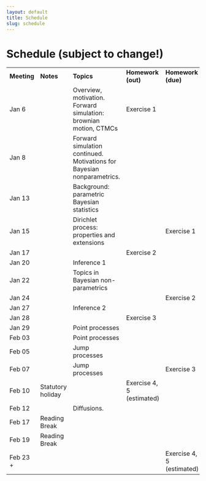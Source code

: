```yaml
---
layout: default
title: Schedule
slug: schedule
---
```


Schedule (subject to change!)
=============================


<table>  <tr>    <td><b>Meeting</b></td>    <td><b>Notes</b></td>    <td><b>Topics</b></td>    <td><b>Homework (out)</b></td>    <td><b>Homework (due)</b></td>  </tr>  <tr>    <td>Jan 6</td>    <td></td>    <td>Overview, motivation. Forward simulation: brownian motion, CTMCs</td>    <td>Exercise 1</td>    <td></td>  </tr>  <tr>    <td>Jan 8</td>    <td></td>    <td>Forward simulation continued. Motivations for Bayesian nonparametrics.</td>    <td></td>    <td></td>  </tr>  <tr>    <td>Jan 13</td>    <td></td>    <td>Background: parametric Bayesian statistics</td>    <td></td>    <td></td>  </tr>  <tr>    <td>Jan 15</td>    <td></td>    <td>Dirichlet process: properties and extensions</td>    <td></td>    <td>Exercise 1</td>  </tr>  <tr>    <td>Jan 17</td>    <td></td>    <td></td>    <td>Exercise 2</td>    <td></td>  </tr>  <tr>    <td>Jan 20</td>    <td></td>    <td>Inference 1</td>    <td></td>    <td></td>  </tr>  <tr>    <td>Jan 22</td>    <td></td>    <td>Topics in Bayesian non-parametrics</td>    <td></td>    <td></td>  </tr>  <tr>    <td>Jan 24</td>    <td></td>    <td></td>    <td></td>    <td>Exercise 2</td>  </tr>  <tr>    <td>Jan 27</td>    <td></td>    <td>Inference 2</td>    <td></td>    <td></td>  </tr>  <tr>    <td>Jan 28</td>    <td></td>    <td></td>    <td>Exercise 3</td>    <td></td>  </tr>  <tr>    <td>Jan 29</td>    <td></td>    <td>Point processes</td>    <td></td>    <td></td>  </tr>  <tr>    <td>Feb 03</td>    <td></td>    <td>Point processes</td>    <td></td>    <td></td>  </tr>  <tr>    <td>Feb 05</td>    <td></td>    <td>Jump processes</td>    <td></td>    <td></td>  </tr>  <tr>    <td>Feb 07</td>    <td></td>    <td>Jump processes</td>    <td></td>    <td>Exercise 3</td>  </tr>  <tr>    <td>Feb 10</td>    <td>Statutory holiday</td>    <td></td>    <td>Exercise 4, 5 (estimated)</td>    <td></td>  </tr>  <tr>    <td>Feb 12</td>    <td></td>    <td>Diffusions. </td>    <td></td>    <td></td>  </tr>  <tr>    <td>Feb 17</td>    <td>Reading Break</td>    <td></td>    <td></td>    <td></td>  </tr>  <tr>    <td>Feb 19</td>    <td>Reading Break</td>    <td></td>    <td> </td>    <td></td>  </tr>  <tr>    <td>Feb 23 +</td>    <td></td>    <td></td>    <td></td>    <td>Exercise 4, 5 (estimated)</td>  </tr><!-- schedule --></table>

